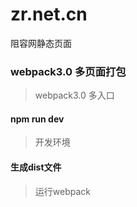 # zr.net.cn
阻容网静态页面

### webpack3.0 多页面打包
> webpack3.0 多入口

#### npm run dev
>开发环境

#### 生成dist文件
> 运行webpack